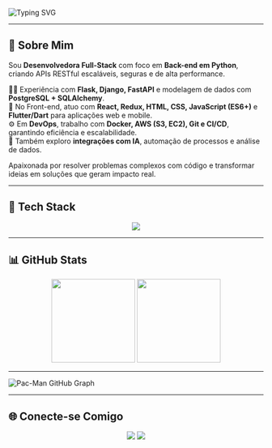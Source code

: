 ![Typing SVG](https://readme-typing-svg.herokuapp.com/?color=FF69B4&size=38&center=true&vCenter=true&width=1000&lines=✨+Keliane+Soares;💻+Desenvolvedora+Back-end;🚀+Python+|+Flask+|+DevOps;📊+Inovação+e+Tecnologia)


---

## 🌟 Sobre Mim  
Sou **Desenvolvedora Full-Stack** com foco em **Back-end em Python**, criando APIs RESTful escaláveis, seguras e de alta performance.  

👩‍💻 Experiência com **Flask, Django, FastAPI** e modelagem de dados com **PostgreSQL + SQLAlchemy**.  
📱 No Front-end, atuo com **React, Redux, HTML, CSS, JavaScript (ES6+)** e **Flutter/Dart** para aplicações web e mobile.  
⚙️ Em **DevOps**, trabalho com **Docker, AWS (S3, EC2), Git e CI/CD**, garantindo eficiência e escalabilidade.  
🤖 Também exploro **integrações com IA**, automação de processos e análise de dados.  

Apaixonada por resolver problemas complexos com código e transformar ideias em soluções que geram impacto real.  

---

## 🚀 Tech Stack

<div align="center">
  <a href="https://skillicons.dev">
    <img src="https://skillicons.dev/icons?i=python,django,fastapi,flask,postgres,mysql,mongodb,react,redux,flutter,dart,html,css,js,ts,docker,aws,git,figma" />
  </a>
</div>

---

## 📊 GitHub Stats
<div align="center">
  <img src="https://github-readme-stats.vercel.app/api?username=kelidss&show_icons=true&theme=tokyonight" height="165"/>
  <img src="https://github-readme-stats.vercel.app/api/top-langs/?username=kelidss&layout=compact&langs_count=10&theme=tokyonight" height="165"/>
</div>

---

<picture>
  <source media="(prefers-color-scheme: dark)" srcset="https://raw.githubusercontent.com/Francine02/Francine02/output/pacman-contribution-graph-dark.svg">
  <source media="(prefers-color-scheme: light)" srcset="https://raw.githubusercontent.com/Francine02/Francine02/output/pacman-contribution-graph.svg">
  <img alt="Pac-Man GitHub Graph" src="https://raw.githubusercontent.com/Francine02/Francine02/output/pacman-contribution-graph.svg">
</picture>

---

## 🌐 Conecte-se Comigo
<div align="center">
  <a href="mailto:kelianedss12@gmail.com"><img src="https://img.shields.io/badge/-Gmail-D14836?style=for-the-badge&logo=gmail&logoColor=white"/></a>
  <a href="https://www.linkedin.com/in/keliane-soares-912a10211/"><img src="https://img.shields.io/badge/-LinkedIn-0077B5?style=for-the-badge&logo=linkedin&logoColor=white"/></a>
</div>
